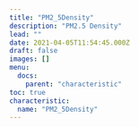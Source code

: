 ```yaml
---
title: "PM2_5Density"
description: "PM2.5 Density"
lead: ""
date: 2021-04-05T11:54:45.000Z
draft: false
images: []
menu:
  docs:
    parent: "characteristic"
toc: true
characteristic:
  name: "PM2_5Density"
---
```

